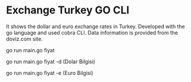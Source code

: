 # Exchange Turkey GO CLI

It shows the dollar and euro exchange rates in Turkey. Developed with the go language and used cobra CLI.
Data information is provided from the doviz.com site.

go run main.go fiyat

go run main.go fiyat -d (Dolar Bilgisi)

go run main.go fiyat -e (Euro Bilgisi)